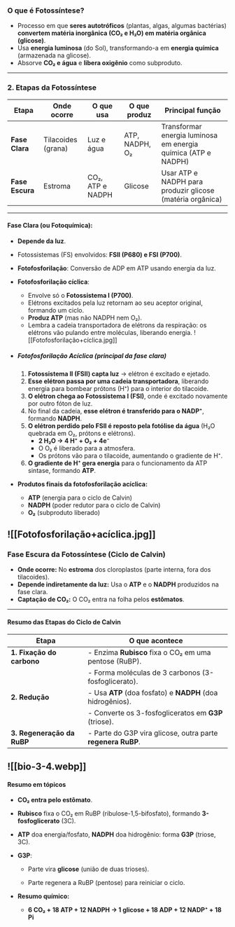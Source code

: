 ### **O que é Fotossíntese?**

- Processo em que **seres autotróficos** (plantas, algas, algumas bactérias) **convertem matéria inorgânica (CO₂ e H₂O) em matéria orgânica (glicose)**.
- Usa **energia luminosa** (do Sol), transformando-a em **energia química** (armazenada na glicose).
- Absorve **CO₂ e água** e **libera oxigênio** como subproduto.
    
    
---

### **2. Etapas da Fotossíntese**

|Etapa|Onde ocorre|O que usa|O que produz|Principal função|
|---|---|---|---|---|
|**Fase Clara**|Tilacoides (grana)|Luz e água|ATP, NADPH, O₂|Transformar energia luminosa em energia química (ATP e NADPH)|
|**Fase Escura**|Estroma|CO₂, ATP e NADPH|Glicose|Usar ATP e NADPH para produzir glicose (matéria orgânica)|

---

#### **Fase Clara (ou Fotoquímica):**

- **Depende da luz**.
- Fotossistemas (FS) envolvidos: **FSII (P680) e FSI (P700)**.
- **Fotofosforilação**: Conversão de ADP em ATP usando energia da luz.
- **Fotofosforilação cíclica**:
    - Envolve só o **Fotossistema I (P700)**.
    - Elétrons excitados pela luz retornam ao seu aceptor original, formando um ciclo.
    - **Produz ATP** (mas não NADPH nem O₂).
    - Lembra a cadeia transportadora de elétrons da respiração: os elétrons vão pulando entre moléculas, liberando energia.
![[Fotofosforilação+cíclica.jpg]]
- ##### **Fotofosforilação Acíclica (principal da fase clara)**
    1. **Fotossistema II (FSII) capta luz** → elétron é excitado e ejetado.
    2. **Esse elétron passa por uma cadeia transportadora**, liberando energia para bombear prótons (H⁺) para o interior do tilacoide.
    3. **O elétron chega ao Fotossistema I (FSI)**, onde é excitado novamente por outro fóton de luz.
    4. No final da cadeia, **esse elétron é transferido para o NADP⁺**, formando **NADPH**.
    5. **O elétron perdido pelo FSII é reposto pela fotólise da água** (H₂O quebrada em O₂, prótons e elétrons).
        - **2 H₂O → 4 H⁺ + O₂ + 4e⁻**
        - O O₂ é liberado para a atmosfera.
        - Os prótons vão para o tilacoide, aumentando o gradiente de H⁺.
    6. **O gradiente de H⁺ gera energia** para o funcionamento da ATP sintase, formando **ATP**.
        
- **Produtos finais da fotofosforilação acíclica:**
    - **ATP** (energia para o ciclo de Calvin)
    - **NADPH** (poder redutor para o ciclo de Calvin)
    - **O₂** (subproduto liberado)

![[Fotofosforilação+acíclica.jpg]]
----

### **Fase Escura da Fotossíntese (Ciclo de Calvin)**

- **Onde ocorre:** No **estroma** dos cloroplastos (parte interna, fora dos tilacoides).
- **Depende indiretamente da luz:** Usa o **ATP** e o **NADPH** produzidos na fase clara.
- **Captação de CO₂:** O CO₂ entra na folha pelos **estômatos**.

---

#### **Resumo das Etapas do Ciclo de Calvin**

|Etapa|O que acontece|
|---|---|
|**1. Fixação do carbono**|- Enzima **Rubisco** fixa o CO₂ em uma pentose (RuBP).|
||- Forma moléculas de 3 carbonos (3-fosfoglicerato).|
|**2. Redução**|- Usa **ATP** (doa fosfato) e **NADPH** (doa hidrogênios).|
||- Converte os 3-fosfogliceratos em **G3P** (triose).|
|**3. Regeneração da RuBP**|- Parte do G3P vira glicose, outra parte **regenera RuBP**.|
![[bio-3-4.webp]]
---

#### **Resumo em tópicos**

- **CO₂ entra pelo estômato**.
    
- **Rubisco** fixa o CO₂ em RuBP (ribulose-1,5-bifosfato), formando **3-fosfoglicerato** (3C).
    
- **ATP** doa energia/fosfato, **NADPH** doa hidrogênio: forma **G3P** (triose, 3C).
    
- **G3P**:
    
    - Parte vira **glicose** (união de duas trioses).
        
    - Parte regenera a RuBP (pentose) para reiniciar o ciclo.
        
- **Resumo químico:**
    
    - **6 CO₂ + 18 ATP + 12 NADPH → 1 glicose + 18 ADP + 12 NADP⁺ + 18 Pi**